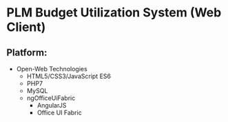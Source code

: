 # PLM Budget Utilization System (Web Client)
## Platform:
* Open-Web Technologies
    * HTML5/CSS3/JavaScript ES6
    * PHP7
    * MySQL
    * ngOfficeUiFabric
        * AngularJS
        * Office UI Fabric